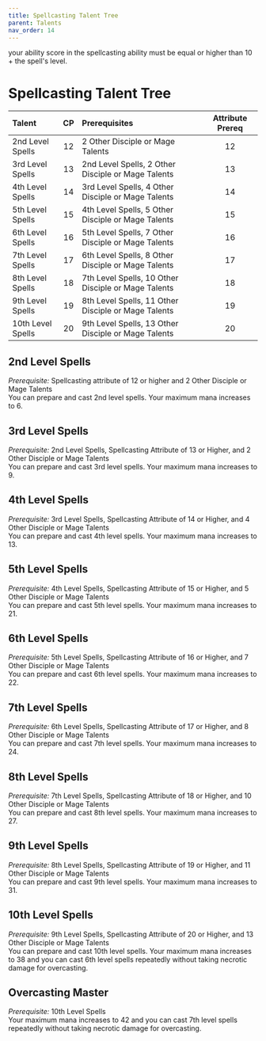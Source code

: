 ```yaml
---
title: Spellcasting Talent Tree
parent: Talents
nav_order: 14
---
```

your ability score in the spellcasting ability must be equal or higher than 10 + the spell's level.
# Spellcasting Talent Tree

| Talent | CP | Prerequisites | Attribute Prereq |
|:-----------|:------:|:-----------|:------:|
| 2nd Level Spells  | 12 | 2 Other Disciple or Mage Talents | 12 |
| 3rd Level Spells  | 13 | 2nd Level Spells, 2 Other Disciple or Mage Talents | 13 |
| 4th Level Spells  | 14 | 3rd Level Spells, 4 Other Disciple or Mage Talents | 14 |
| 5th Level Spells  | 15 | 4th Level Spells, 5 Other Disciple or Mage Talents | 15 |
| 6th Level Spells  | 16 | 5th Level Spells, 7 Other Disciple or Mage Talents | 16 |
| 7th Level Spells  | 17 | 6th Level Spells, 8 Other Disciple or Mage Talents | 17 |
| 8th Level Spells  | 18 | 7th Level Spells, 10 Other Disciple or Mage Talents | 18 |
| 9th Level Spells  | 19 | 8th Level Spells, 11 Other Disciple or Mage Talents | 19 |
| 10th Level Spells | 20 | 9th Level Spells, 13 Other Disciple or Mage Talents | 20 |

## 2nd Level Spells
*Prerequisite:* Spellcasting attribute of 12 or higher and 2 Other Disciple or Mage Talents<br>
You can prepare and cast 2nd level spells. Your maximum mana increases to 6.

## 3rd Level Spells
*Prerequisite:* 2nd Level Spells, Spellcasting Attribute of 13 or Higher, and 2 Other Disciple or Mage Talents<br>
You can prepare and cast 3rd level spells. Your maximum mana increases to 9.

## 4th Level Spells
*Prerequisite:* 3rd Level Spells, Spellcasting Attribute of 14 or Higher, and 4 Other Disciple or Mage Talents<br>
You can prepare and cast 4th level spells. Your maximum mana increases to 13.

## 5th Level Spells
*Prerequisite:* 4th Level Spells, Spellcasting Attribute of 15 or Higher, and 5 Other Disciple or Mage Talents<br>
You can prepare and cast 5th level spells. Your maximum mana increases to 21.

## 6th Level Spells
*Prerequisite:* 5th Level Spells, Spellcasting Attribute of 16 or Higher, and 7 Other Disciple or Mage Talents<br>
You can prepare and cast 6th level spells. Your maximum mana increases to 22.

## 7th Level Spells
*Prerequisite:* 6th Level Spells, Spellcasting Attribute of 17 or Higher, and 8 Other Disciple or Mage Talents<br>
You can prepare and cast 7th level spells. Your maximum mana increases to 24.

## 8th Level Spells
*Prerequisite:* 7th Level Spells, Spellcasting Attribute of 18 or Higher, and 10 Other Disciple or Mage Talents<br>
You can prepare and cast 8th level spells. Your maximum mana increases to 27.

## 9th Level Spells
*Prerequisite:* 8th Level Spells, Spellcasting Attribute of 19 or Higher, and 11 Other Disciple or Mage Talents<br>
You can prepare and cast 9th level spells. Your maximum mana increases to 31.

## 10th Level Spells
*Prerequisite:* 9th Level Spells, Spellcasting Attribute of 20 or Higher, and 13 Other Disciple or Mage Talents<br>
You can prepare and cast 10th level spells. Your maximum mana increases to 38 and you can cast 6th level spells repeatedly without taking necrotic damage for overcasting.

## Overcasting Master
*Prerequisite:* 10th Level Spells<br>
Your maximum mana increases to 42 and you can cast 7th level spells repeatedly without taking necrotic damage for overcasting.
